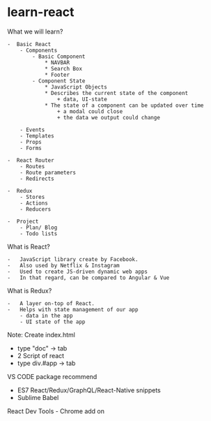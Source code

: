 # learn-react

What we will learn?

	-  Basic React
		- Components
			- Basic Component
				* NAVBAR
				* Search Box
				* Footer
			- Component State
				* JavaScript Objects
				* Describes the current state of the component
					+ data, UI-state
				* The state of a component can be updated over time
					+ a modal could close
					+ the data we output could change

		- Events
		- Templates
		- Props
		- Forms

	-  React Router
		- Routes
		- Route parameters
		- Redirects

	-  Redux
		- Stores
		- Actions
		- Reducers

	-  Project
		- Plan/ Blog
		- Todo lists

What is React?

	-	JavaScript library create by Facebook.
	-	Also used by Netflix & Instagram
	-	Used to create JS-driven dynamic web apps
	-	In that regard, can be compared to Angular & Vue

What is Redux?

	-	A layer on-top of React.
	-	Helps with state management of our app
		- data in the app
		- UI state of the app


Note:
Create index.html
- type "doc" -> tab
- 2 Script of react
- type div.#app -> tab

VS CODE package recommend
- ES7 React/Redux/GraphQL/React-Native snippets
- Sublime Babel

React Dev Tools - Chrome add on
